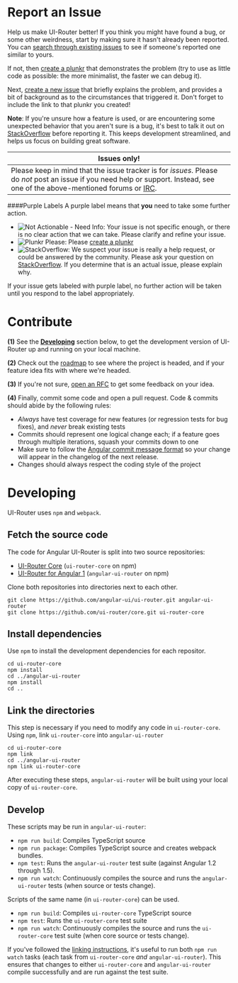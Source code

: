 
# Report an Issue

Help us make UI-Router better! If you think you might have found a bug, or some other weirdness, start by making sure
it hasn't already been reported. You can [search through existing issues](https://github.com/angular-ui/ui-router/search?q=wat%3F&type=Issues)
to see if someone's reported one similar to yours.

If not, then [create a plunkr](http://bit.ly/UIR-Plunk) that demonstrates the problem (try to use as little code
as possible: the more minimalist, the faster we can debug it).

Next, [create a new issue](https://github.com/angular-ui/ui-router/issues/new) that briefly explains the problem,
and provides a bit of background as to the circumstances that triggered it. Don't forget to include the link to
that plunkr you created!

**Note**: If you're unsure how a feature is used, or are encountering some unexpected behavior that you aren't sure
is a bug, it's best to talk it out on
[StackOverflow](http://stackoverflow.com/questions/ask?tags=angularjs,angular-ui-router) before reporting it. This
keeps development streamlined, and helps us focus on building great software.


Issues only! |
-------------|
Please keep in mind that the issue tracker is for *issues*. Please do *not* post an issue if you need help or support. Instead, see one of the above-mentioned forums or [IRC](irc://irc.freenode.net/#angularjs). |

####Purple Labels
A purple label means that **you** need to take some further action.
 - ![Not Actionable - Need Info](ngdoc_assets/incomplete.png): Your issue is not specific enough, or there is no clear action that we can take. Please clarify and refine your issue.
 - ![Plunkr Please](ngdoc_assets/example.png): Please [create a plunkr](http://bit.ly/UIR-Plunk)
 - ![StackOverflow](ngdoc_assets/so.png): We suspect your issue is really a help request, or could be answered by the community.  Please ask your question on [StackOverflow](http://stackoverflow.com/questions/ask?tags=angularjs,angular-ui-router).  If you determine that is an actual issue, please explain why.

If your issue gets labeled with purple label, no further action will be taken until you respond to the label appropriately.

# Contribute

**(1)** See the **[Developing](#developing)** section below, to get the development version of UI-Router up and running on your local machine.

**(2)** Check out the [roadmap](https://github.com/angular-ui/ui-router/milestones) to see where the project is headed, and if your feature idea fits with where we're headed.

**(3)** If you're not sure, [open an RFC](https://github.com/angular-ui/ui-router/issues/new?title=RFC:%20My%20idea) to get some feedback on your idea.

**(4)** Finally, commit some code and open a pull request. Code & commits should abide by the following rules:

- *Always* have test coverage for new features (or regression tests for bug fixes), and *never* break existing tests
- Commits should represent one logical change each; if a feature goes through multiple iterations, squash your commits down to one
- Make sure to follow the [Angular commit message format](https://github.com/angular/angular.js/blob/master/CONTRIBUTING.md#commit-message-format) so your change will appear in the changelog of the next release.
- Changes should always respect the coding style of the project



# Developing

UI-Router uses <code>npm</code> and <code>webpack</code>.

## Fetch the source code

The code for Angular UI-Router is split into two source repositories:

* [UI-Router Core](https://github.com/ui-router/core) (`ui-router-core` on npm)
* [UI-Router for Angular 1](https://github.com/angular-ui/ui-router) (`angular-ui-router` on npm)

Clone both repositories into directories next to each other.

```
git clone https://github.com/angular-ui/ui-router.git angular-ui-router
git clone https://github.com/ui-router/core.git ui-router-core
```

## Install dependencies

Use `npm` to install the development dependencies for each repositor.

```
cd ui-router-core
npm install
cd ../angular-ui-router
npm install
cd ..
```

## Link the directories

This step is necessary if you need to modify any code in `ui-router-core`.
Using `npm`, link `ui-router-core` into `angular-ui-router` 

```
cd ui-router-core
npm link
cd ../angular-ui-router
npm link ui-router-core
```

After executing these steps, `angular-ui-router` will be built using your local copy of `ui-router-core`.

## Develop

These scripts may be run in `angular-ui-router`:

* `npm run build`: Compiles TypeScript source
* `npm run package`: Compiles TypeScript source and creates webpack bundles.
* `npm test`: Runs the `angular-ui-router` test suite (against Angular 1.2 through 1.5).
* `npm run watch`: Continuously compiles the source and runs the `angular-ui-router` tests (when source or tests change).

Scripts of the same name (in `ui-router-core`) can be used.

* `npm run build`: Compiles `ui-router-core` TypeScript source
* `npm test`: Runs the `ui-router-core` test suite
* `npm run watch`: Continuously compiles the source and runs the `ui-router-core` test suite (when core source or tests change).

If you've followed the [linking instructions](#link-the-directories), it's useful to run both
`npm run watch` tasks (each task from `ui-router-core` *and* `angular-ui-router`).
This ensures that changes to either `ui-router-core` and `angular-ui-router` compile successfully and are run against the test suite.
